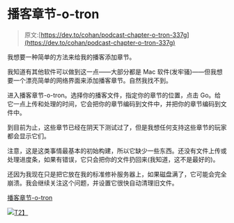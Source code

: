 # 播客章节-o-tron

> 原文:[https://dev.to/cohan/podcast-chapter-o-tron-337g](https://dev.to/cohan/podcast-chapter-o-tron-337g)

我想要一种简单的方法来给我的播客添加章节。

我知道有其他软件可以做到这一点——大部分都是 Mac 软件(发牢骚)——但我想要一个漂亮简单的网络界面来添加播客章节。自然我找不到。

进入播客章节-o-tron。选择你的播客文件，指定你的章节的位置，点击 Go。给它一点上传和处理的时间，它会把你的章节编码到文件中，并把你的章节编码到文件中。

到目前为止，这些章节已经在阴天下测试过了，但是我想任何支持这些章节的玩家都会显示它们。

注意，这是这类事情最基本的初始构建，所以它缺少一些东西。还没有文件上传或处理进度条，如果有错误，它只会把你的文件扔回来(我知道，这不是最好的)。

还因为我现在只是把它放在我的标准修补服务器上，如果磁盘满了，它可能会完全崩溃。我会继续关注这个问题，并设置它很快自动清理旧文件。

[播客章节-o-tron](https://app.podhex.com/tools/chapters)

[![](../Images/4bab6d4690088879aee168510f55f5df.png)T2】](https://app.podhex.com/tools/chapters)
